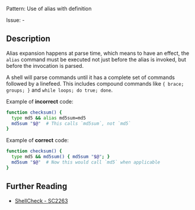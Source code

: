 Pattern: Use of alias with definition

Issue: -

## Description

Alias expansion happens at parse time, which means to have an effect, the `alias` command must be executed not just before the alias is invoked, but before the invocation is parsed. 

A shell will parse commands until it has a complete set of commands followed by a linefeed. This includes compound commands like `{ brace; groups; }` and `while loops; do true; done`.

Example of **incorrect** code:

```sh
function checksum() {
  type md5 && alias md5sum=md5
  md5sum "$@"  # This calls `md5sum`, not `md5`
}
```

Example of **correct** code:

```sh
function checksum() {
  type md5 && md5sum() { md5sum "$@"; }
  md5sum "$@"  # Now this would call `md5` when applicable
}
```

## Further Reading

* [ShellCheck - SC2263](https://github.com/koalaman/shellcheck/wiki/SC2263)
